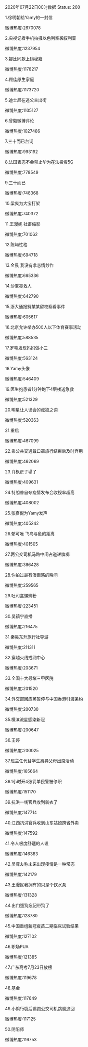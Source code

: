 2020年07月22日00时数据
Status: 200

1.徐明朝给Yamy的一封信

微博热度:2670078

2.央视记者手机拍摄以色列空袭叙利亚

微博热度:1237954

3.娜比同款上镜秘籍

微博热度:1178217

4.顾佳原生家庭

微博热度:1173720

5.迪士尼在逃公主出街

微博热度:1105127

6.曾毅微博评论

微博热度:1027486

7.三十而已台词

微博热度:993192

8.法国表态不会禁止华为在法投资5G

微博热度:778549

9.三十而已

微博热度:748368

10.梁爽为大宝打架

微博热度:740372

11.王漫妮 社畜缩影

微博热度:701062

12.陈屿性格

微博热度:694718

13.金晨 我没有拿恋情炒作

微博热度:665336

14.沙宝亮救人

微博热度:642790

15.浙大通报努某某留校察看事件

微博热度:605617

16.北京允许举办500人以下体育赛事活动

微博热度:588535

17.罗艳发现妈妈做小三

微博热度:563124

18.Yamy头像

微博热度:546409

19.医生抱患者1分钟跑下4层楼送急救

微博热度:521329

20.明星让人误会的虎狼之词

微博热度:520363

21.重启

微博热度:467099

22.乘公共交通戴口罩旅行结束后及时弃用

微博热度:462069

23.肖枫房子塌了

微博热度:409631

24.特朗普自夸疫情发布会收视率超高

微博热度:408002

25.张嘉倪为Yamy发声

微博热度:405242

26.郁可唯 飞鸟与鱼的距离

微博热度:401505

27.两公交司机马路中间占道递槟榔

微博热度:386428

28.你拍过最有漫画感的瞬间

微博热度:259565

29.吐司盒螺蛳粉

微博热度:223451

30.吴镇宇直播

微博热度:216475

31.秦昊东升旅行社导游

微博热度:211311

32.穿越火线戒网中心

微博热度:203671

33.全国十大最堵三甲医院

微博热度:201520

34.外交部回应英暂停与中国香港引渡条约

微博热度:200730

35.横滨流星感染新冠

微博热度:200647

36.王婷

微博热度:200025

37.班主任代替学生离异父母出席活动

微博热度:165664

38.1小时开4张罚单民警被停职

微博热度:151170

39.抗洪一线官兵收到新衣了

微博热度:147714

40.江西抗洪官兵收到山东姑娘跨省外卖

微博热度:147592

41.令人极度舒适的人设

微博热度:146383

42.吴尊友称未来出现疫情是一种常态

微博热度:142179

43.王漫妮我拥有的只是个饮水泵

微博热度:131328

44.出门遛狗忘记带狗了

微博热度:128780

45.中国重组新冠疫苗二期临床试验结果

微博热度:127102

46.职场PUA

微博热度:121385

47.广东高考7月23日放榜

微博热度:119678

48.基金

微博热度:117649

49.小偷行窃后逃跑公交司机跳窗追回

微博热度:117125

50.阴阳师

微博热度:116753

